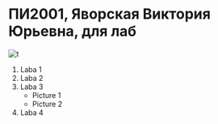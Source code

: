 # ПИ2001, Яворская Виктория Юрьевна, для лаб
![t](https://sun9-west.userapi.com/sun9-47/s/v1/ig2/_9ZrQVvl0o7zbj9VFmO2fuWDNt_rh95lmNETjJqCdNvGAUiLtKAmDE0NPfYEvubs9ppttlK4FFv4GIZwqO7oXqHS.jpg?size=2560x1024&quality=96&type=album)
1. Laba 1
2. Laba 2
3. Laba 3
    - Picture 1
    - Picture 2
4. Laba 4
